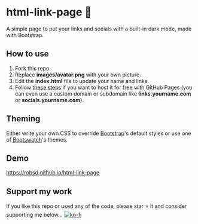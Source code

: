 # html-link-page 🔗

A simple page to put your links and socials with a built-in dark mode, made with Bootstrap.

## How to use

1. Fork this repo.
2. Replace **images/avatar.png** with your own picture.
3. Edit the **index.html** file to update your name and links.
4. Follow [these steps](https://docs.github.com/en/pages/quickstart) if you want to host it for free with GitHub Pages (you can even use a custom domain or subdomain like **links.yourname.com** or **socials.yourname.com**).

## Theming

Either write your own CSS to override [Bootstrap](https://getbootstrap.com)'s default styles or use one of [Bootswatch](https://bootswatch.com)'s themes.

## Demo

https://robsd.github.io/html-link-page

## Support my work

If you like this repo or used any of the code, please star ⭐ it and consider supporting me below...
[![ko-fi](https://ko-fi.com/img/githubbutton_sm.svg)](https://ko-fi.com/robsd)